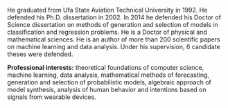 He graduated from Ufa State Aviation Technical University in 1992. He defended his Ph.D. dissertation in 2002. In 2014 he defended his Doctor of Science dissertation on methods of generation and selection of models in classification and regression problems. He is a Doctor of physical and mathematical sciences. 
He is an author of more than 200 scientific papers on machine learning and data analysis.   Under his supervision, 6 candidate theses were defended.

**Professional interests:** theoretical foundations of computer science, machine learning, data analysis, mathematical methods of forecasting, generation and selection of probabilistic models, algebraic approach of model synthesis, analysis of human behavior and intentions based on signals from wearable devices.
